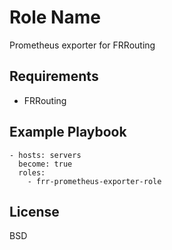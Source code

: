 Role Name
=========

Prometheus exporter for FRRouting

Requirements
------------

- FRRouting

Example Playbook
----------------
```
- hosts: servers
  become: true
  roles:
    - frr-prometheus-exporter-role
```
License
-------

BSD

